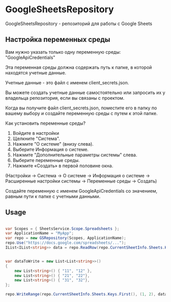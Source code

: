 # GoogleSheetsRepository
GoogleSheetsRepository - репозиторий для работы с Google Sheets

## Настройка переменных среды

Вам нужно указать только одну переменную среды:
"GoogleApiCredentials"

Эта переменная среды должна содержать путь к папке, в которой находятся учетные данные.

Учетные данные - это файл с именем client_secrets.json.

Вы можете создать учетные данные самостоятельно или запросить их у владельца репозитория, если вы связаны с проектом.

Когда вы получите файл client_secrets.json, поместите его в папку по вашему выбору и создайте переменную среды с путем к этой папке.

Как установить переменные среды?

1. Войдите в настройки
1. Щелкните "Система".
1. Нажмите "О системе" (внизу слева).
1. Выберите Информация о системе.
1. Нажмите "Дополнительные параметры системы" слева.
1. Выберите переменные среды.
1. Нажмите «Создать» в первой половине окна.

(Настройки -> Система -> О системе -> Информация о системе -> Расширенные настройки системы -> Переменные среды -> Создать)

Создайте переменную с именем GoogleApiCredentials со значением, равным пути к папке с учетными данными.


## Usage
```csharp

var Scopes = { SheetsService.Scope.Spreadsheets };
var ApplicationName = "MyApp";
var repo = new GSRepository(Scopes, ApplicationName);
repo.Use("https://docs.google.com/spreadsheets/...");
IList<IList<string>> data = repo.ReadRow(repo.CurrentSheetInfo.Sheets.Keys.First(), (1, 1));


var dataToWrite = new List<List<string>>()
{
    new List<string>() { "11", "12" },
    new List<string>() { "21", "22"},
    new List<string>() { "31", "32"},
};

repo.WriteRange(repo.CurrentSheetInfo.Sheets.Keys.First(), (1, 2), dataToWrite);
```
